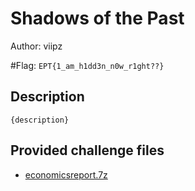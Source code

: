 # Shadows of the Past
Author: viipz

#Flag: `EPT{1_am_h1dd3n_n0w_r1ght??}`
## Description
```
{description}
```

## Provided challenge files
* [economicsreport.7z](economicsreport.7z)
